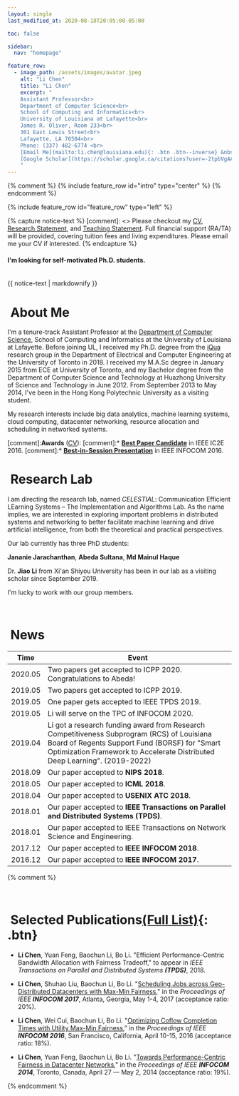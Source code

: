 ```yaml
---
layout: single
last_modified_at: 2020-08-18T20:05:00-05:00

toc: false

sidebar:
  nav: "homepage"

feature_row:
  - image_path: /assets/images/avatar.jpeg
    alt: "Li Chen"
    title: "Li Chen"
    excerpt: "
    Assistant Professor<br>
    Department of Computer Science<br>
    School of Computing and Informatics<br>
    University of Louisiana at Lafayette<br>
    James R. Oliver, Room 233<br>
    301 East Lewis Street<br>
    Lafayette, LA 70504<br>
    Phone: (337) 482-6774 <br>
    [Email Me](mailto:li.chen@louisiana.edu){: .btn .btn--inverse} &nbsp;
    [Google Scholar](https://scholar.google.ca/citations?user=-2tpbVgAAAAJ&hl=zh-CN&citsig=AMstHGSNmAVMw8evMrAM4EHoX6svuzxzxQ){: .btn .btn--inverse}
    "
---
```



{% comment %}
{% include feature_row id="intro" type="center" %}
{% endcomment %}

{% include feature_row id="feature_row" type="left" %}


{% capture notice-text %}
[comment]: <> Please checkout my [CV](/assets/docs/CV.pdf), [Research Statement](/assets/docs/research_statement.pdf), and [Teaching Statement](/assets/docs/teaching_statement.pdf).
Full financial support (RA/TA) will be provided, covering tuition fees and living expenditures. Please email me your CV if interested.
{% endcapture %}

<div class="notice--success">
<h4>I'm looking for self-motivated Ph.D. students.
 </h4>
<br>
{{ notice-text | markdownify }}
</div>

# <i class="fa fa-feather-alt fa-fw"></i>&nbsp;About Me

I'm a tenure-track Assistant Professor at the <a href="https://computing.louisiana.edu">Department of Computer Science</a>, School of Computing and Informatics at the University of Louisiana at Lafayette. 
Before joining UL, I received my Ph.D. degree from the [iQua](http://iqua.ece.toronto.edu) research group in the Department of Electrical and Computer Engineering at the University of Toronto in 2018. I received my M.A.Sc degree in January 2015 from ECE at University of Toronto, and my Bachelor degree from the Department of Computer Science and Technology at Huazhong University of Science and Technology in June 2012. From September 2013 to May 2014, I've been in the Hong Kong Polytechnic University as a visiting student. 

My research interests include big data analytics, machine learning systems, cloud computing, datacenter networking, resource allocation and scheduling in networked systems.

[comment]:**Awards** ([CV](/assets/docs/CV.pdf)): 
[comment]:* [**Best Paper Candidate**](http://conferences.computer.org/IC2E/2016/program.htm) in IEEE IC2E 2016.
[comment]:* [**Best-in-Session Presentation**](http://infocom2016.ieee-infocom.org/program/main-technical-program) in IEEE INFOCOM 2016.


# <i class="fa fa-layer-group fa-fw"></i>&nbsp;Research Lab

I am directing the research lab, named *CELESTIAL*: Communication Efficient LEarning Systems – The Implementation and Algorithms Lab.
As the name implies, we are interested in exploring important problems in distributed systems and networking to better facilitate machine learning and drive artificial intelligence, from both the theoretical and practical perspectives. 

Our lab currently has three PhD students:

**Jananie Jarachanthan**, **Abeda Sultana**, **Md Mainul Haque**

Dr. **Jiao Li** from Xi'an Shiyou University has been in our lab as a visiting scholar since September 2019.

I'm lucky to work with our group members.

<br>

# <i class="fa fa-seedling fa-fw"></i>&nbsp;News

| Time  | Event |
|-------|-------|
|2020.05| Two papers get accepted to ICPP 2020. Congratulations to Abeda!|
|2019.05| Two papers get accepted to ICPP 2019.|
|2019.05| One paper gets accepted to IEEE TPDS 2019.|
|2019.05| Li will serve on the TPC of INFOCOM 2020.|
|2019.04| Li got a research funding award from Research Competitiveness Subprogram (RCS) of Louisiana Board of Regents Support Fund (BORSF) for "Smart Optimization Framework to Accelerate Distributed Deep Learning". (2019-2022)|
|2018.09| Our paper accepted to **NIPS 2018**.|
|2018.05| Our paper accepted to **ICML 2018**.|
|2018.04| Our paper accepted to **USENIX ATC 2018**.|
|2018.01| Our paper accepted to **IEEE Transactions on Parallel and Distributed Systems (TPDS)**.|
|2018.01| Our paper accepted to IEEE Transactions on Network Science and Engineering.|
|2017.12| Our paper accepted to **IEEE INFOCOM 2018**.|
|2016.12| Our paper accepted to **IEEE INFOCOM 2017**.|


{% comment %} 
    

<br>

# <i class="fa fa-pencil-alt fa-fw"></i>&nbsp;Selected Publications[(Full List)](/publications){: .btn}

+ **Li Chen**, Yuan Feng, Baochun Li, Bo Li. "Efficient Performance-Centric Bandwidth Allocation with Fairness Tradeoff," to appear in *IEEE Transactions on Parallel and Distributed Systems* ***(TPDS)***, 2018.

+ **Li Chen**, Shuhao Liu, Baochun Li, Bo Li. "[Scheduling Jobs across Geo-Distributed Datacenters with Max-Min Fairness](http://iqua.ece.toronto.edu/papers/lchen-infocom17.pdf)," in the *Proceedings of IEEE* ***INFOCOM 2017***, Atlanta, Georgia, May 1-4, 2017 (acceptance ratio: 20%).

+ **Li Chen**, Wei Cui, Baochun Li, Bo Li. "[Optimizing Coflow Completion Times with Utility Max-Min Fairness](http://iqua.ece.toronto.edu/papers/lchen-infocom16.pdf),” in the *Proceedings of IEEE* ***INFOCOM 2016***, San Francisco, California, April 10-15, 2016 (acceptance ratio: 18%).

+ **Li Chen**, Yuan Feng, Baochun Li, Bo Li. "[Towards Performance-Centric Fairness in Datacenter Networks](http://iqua.ece.toronto.edu/papers/lchen-infocom14.pdf)," in the *Proceedings of IEEE* ***INFOCOM 2014***, Toronto, Canada, April 27 — May 2, 2014 (acceptance ratio: 19%).

{% endcomment %}

